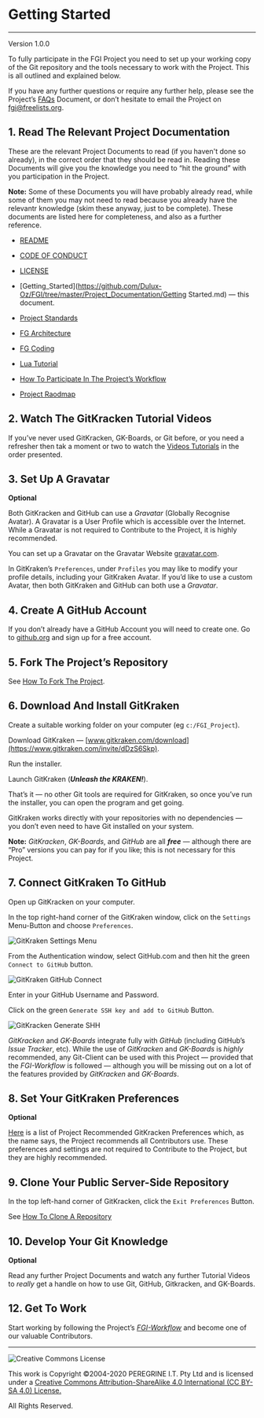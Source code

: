 # Getting Started

---

Version 1.0.0

To fully participate in the FGI Project you need to set up your working copy of the Git repository and the tools necessary to work with the Project. This is all outlined and explained below.

If you have any further questions or require any further help, please see the Project&rsquo;s [FAQs](https://github.com/Dulux-Oz/FGI/tree/master/Project_Documentation/FAQs.md) Document, or don&rsquo;t hesitate to email the Project on <fgi@freelists.org>.

## 1. Read The Relevant Project Documentation

These are the relevant Project Documents to read (if you haven't done so already), in the correct order that they should be read in. Reading these Documents will give you the knowledge you need to &ldquo;hit the ground&rdquo; with you participation in the Project.

**Note:** Some of these Documents you will have probably already read, while some of them you may not need to read because you already have the relevantr knowledge (skim these anyway, just to be complete). These documents are listed here for completeness, and also as a further reference.

- [README](https://github.com/Dulux-Oz/FGI/tree/master/README.md)
- [CODE OF CONDUCT](https://github.com/Dulux-Oz/FGI/tree/master/CODE_OF_CONDUCT.md)
- [LICENSE](https://github.com/Dulux-Oz/FGI/tree/master/LICENSE.md)
- [Getting_Started](https://github.com/Dulux-Oz/FGI/tree/master/Project_Documentation/Getting Started.md) &mdash; this document.
- [Project Standards](https://github.com/Dulux-Oz/FGI/tree/master/Project_Documents/Project_Standards.md)

- [FG Architecture](https://github.com/Dulux-Oz/FGI/tree/master/Project_Documentation/The_FG_Architecture.md)

- [FG Coding](https://github.com/Dulux-Oz/FGI/tree/master/Project_Documentation/FG_Coding.md)

- [Lua Tutorial](http://lua-users.org/wiki/LuaTutorial)

- [How To Participate In The Project&rsquo;s Workflow](https://github.com/Dulux-Oz/FGI/tree/master/Project_Documents/How_To_Participate_In_The_Project_Workflow.md)
- [Project Raodmap](https://github.com/Dulux-Oz/FGI/tree/master/Project_Documents/Project_Roadmap.md)

## 2. Watch The GitKracken Tutorial Videos

If you&rsquo;ve never used GitKracken, GK-Boards, or Git before, or you need a refresher then tak a moment or two to watch the [Videos Tutorials](https://github.com/Dulux-Oz/FGI/tree/master/Project_Documents/Video_Tutorials.md) in the order presented.

## 3. Set Up A Gravatar

**Optional**

Both GitKracken and GitHub can use a *Gravatar* (Globally Recognise Avatar). A Gravatar is a User Profile which is accessible over the Internet. While a Gravatar is not required to Contribute to the Project, it is highly recommended.

You can set up a Gravatar on the Gravatar Website [gravatar.com](https://gravatar.com).

In GitKraken&rsquo;s `Preferences`, under `Profiles` you may like to modify your profile details, including your GitKraken Avatar. If you&rsquo;d like to use a custom Avatar, then both GitKraken and GitHub can both use a *Gravatar*.

## 4. Create A GitHub Account

If you don&rsquo;t already have a GitHub Account you will need to create one. Go to [github.org](https://github.org) and sign up for a free account.

## 5. Fork The Project&rsquo;s Repository

See [How To Fork The Project](https://github.com/Dulux-Oz/FGI/tree/master/Project_Documentation/How_To_Fork_The_Project.md).

## 6. Download And Install GitKraken

Create a suitable working folder on your computer (eg `c:/FGI_Project`).

Download GitKraken &mdash; [www.gitkraken.com/download](https://www.gitkraken.com/invite/dDzS6Skp).

Run the installer.

Launch GitKraken (***Unleash the KRAKEN!***).

That&rsquo;s it &mdash; no other Git tools are required for GitKraken, so once you&rsquo;ve run the installer, you can open the program and get going.

GitKraken works directly with your repositories with no dependencies &mdash; you don&rsquo;t even need to have Git installed on your system.

**Note:** *GitKracken*, *GK-Boards*, and *GitHub* are all ***free*** &mdash; although there are &ldquo;Pro&rdquo; versions you can pay for if you like; this is not necessary for this Project.

## 7. Connect GitKraken To GitHub

Open up GitKracken on your computer.

In the top right-hand corner of the GitKraken window, click on the `Settings` Menu-Button and choose `Preferences`.

![GitKraken Settings Menu](https://support.gitkraken.com/img/documentation/integrations/github/preferences.png)

From the Authentication window, select GitHub.com and then hit the green `Connect to GitHub` button.

![GitKraken GitHub Connect](https://support.gitkraken.com/img/documentation/integrations/github/preferences-authentication.png)

Enter in your GitHub Username and Password.

Click on the green `Generate SSH key and add to GitHub` Button.

![GitKracken Generate SHH](https://support.gitkraken.com/img/documentation/integrations/github/generate-ssh.png)

*GitKracken* and *GK-Boards* integrate fully with *GitHub* (including GitHub&rsquo;s *Issue Tracker*, etc). While the use of *GitKracken* and *GK-Boards* is *highly* recommended, any Git-Client can be used with this Project &mdash; provided that the *FGI-Workflow* is followed &mdash; although you will be missing out on a lot of the features provided by *GitKracken* and *GK-Boards*.

## 8. Set Your GitKraken Preferences

**Optional**

[Here](https://github.com/Dulux-Oz/FGI/tree/master/Project_Documents/GitKracken_Preferences.md) is a list of Project Recommended GitKracken Preferences which, as the name says, the Project recommends all Contributors use. These preferences and settings are not required to Contribute to the Project, but they are highly recommended.

## 9. Clone Your Public Server-Side Repository

In the top left-hand corner of GitKracken, click the `Exit Preferences` Button.

See [How To Clone A Repository](https://github.com/Dulux-Oz/FGI/tree/master/Project_Documentation/How_To_Clone_A_Repository.md)

## 10. Develop Your Git Knowledge

**Optional**

Read any further Project Documents and watch any further Tutorial Videos to *really* get a handle on how to use Git, GitHub, Gitkracken, and GK-Boards.

## 12. Get To Work

Start working by following the Project&rsquo;s [*FGI-Workflow*](https://github.com/Dulux-Oz/FGI/tree/master/Project_Documentation/How_To_Participate_In_The_Project_Workflow.md) and become one of our valuable Contributors.

---

![Creative Commons License](https://i.creativecommons.org/l/by-sa/4.0/88x31.png "Creative Commons License")

This work is Copyright &copy;2004-2020 PEREGRINE I.T. Pty Ltd and is licensed under a [Creative Commons Attribution-ShareAlike 4.0 International (CC BY-SA 4.0) License.](https://creativecommons.org/licenses/by-sa/4.0/)

All Rights Reserved.
